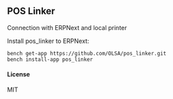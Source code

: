 ## POS Linker

Connection with ERPNext and local printer  

Install pos_linker to ERPNext:

    bench get-app https://github.com/OLSA/pos_linker.git
    bench install-app pos_linker



#### License  

MIT
